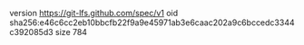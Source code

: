 version https://git-lfs.github.com/spec/v1
oid sha256:e46c6cc2eb10bbcfb22f9a9e45971ab3e6caac202a9c6bccedc3344c392085d3
size 784
